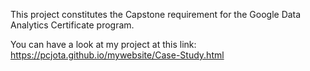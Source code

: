 This project constitutes the Capstone requirement for the Google Data Analytics Certificate program.

You can have a look at my project at this link:
https://pcjota.github.io/mywebsite/Case-Study.html
